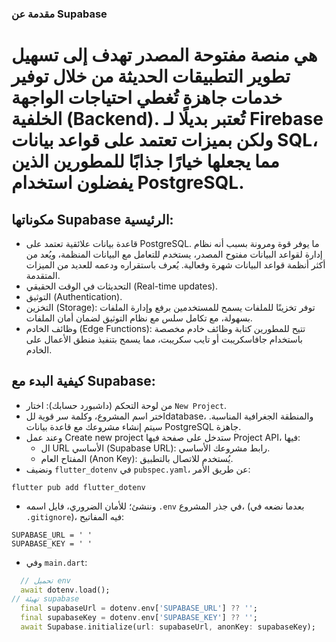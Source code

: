 ### مقدمة عن Supabase
# هي منصة مفتوحة المصدر تهدف إلى تسهيل تطوير التطبيقات الحديثة من خلال توفير خدمات جاهزة تُغطي احتياجات الواجهة الخلفية (Backend). تُعتبر بديلًا لـ Firebase ولكن بميزات تعتمد على قواعد بيانات SQL، مما يجعلها خيارًا جذابًا للمطورين الذين يفضلون استخدام PostgreSQL.

## مكوناتها Supabase الرئيسية:
- قاعدة بيانات علائقية تعتمد على PostgreSQL. ما يوفر قوة ومرونة بسبب أنه نظام إدارة لقواعد البيانات مفتوح المصدر، يستخدم للتعامل مع البيانات المنظمة، ويُعد من أكثر أنظمة قواعد البيانات شهرة وفعالية. يُعرف باستقراره ودعمه للعديد من الميزات المتقدمة.
- التحديثات في الوقت الحقيقي (Real-time updates).
- التوثيق (Authentication).
- التخزين (Storage): توفر تخزينًا للملفات يسمح للمستخدمين برفع وإدارة الملفات بسهولة، مع تكامل سلس مع نظام التوثيق لضمان أمان الملفات.
- وظائف الخادم (Edge Functions): تتيح للمطورين كتابة وظائف خادم مخصصة باستخدام جافاسكريبت أو تايب سكريبت، مما يسمح بتنفيذ منطق الأعمال على الخادم.

## كيفية البدء مع Supabase:
- من لوحة التحكم (داشبورد حسابك): اختار `New Project`.
- اختر اسم المشروع، وكلمة سر قوية للdatabase، والمنطقة الجغرافية المناسبة. سيتم إنشاء مشروعك مع قاعدة بيانات PostgreSQL جاهزة.
- وعند عمل Create new project  ستدخل على صفحة فيها Project API، فيها:
  - ال URL الأساسي (Supabase URL): رابط مشروعك الأساسي.
  - المفتاح العام (Anon Key): يُستخدم للاتصال بالتطبيق.
- ونضيف `flutter_dotenv` في `pubspec.yaml`، عن طريق الأمر:
```
flutter pub add flutter_dotenv
```
- وننشئ؛ للأمان الضروري، فايل اسمه `.env` في جذر المشروع، (بعدما نضعه في `.gitignore`)، فيه المفاتيح:
```
SUPABASE_URL = ' '
SUPABASE_KEY = ' '
```
- وفي `main.dart`:
```dart
  // تحميل env
  await dotenv.load();
// تهيئة supabase
  final supabaseUrl = dotenv.env['SUPABASE_URL'] ?? '';
  final supabaseKey = dotenv.env['SUPABASE_KEY'] ?? '';
  await Supabase.initialize(url: supabaseUrl, anonKey: supabaseKey);
```
